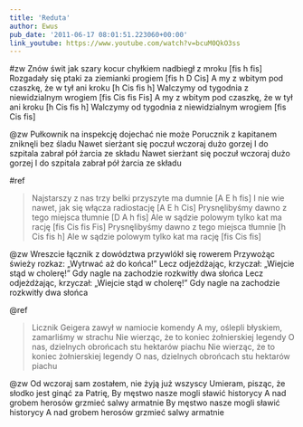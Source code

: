```yaml
---
title: 'Reduta'
author: Ewus
pub_date: '2011-06-17 08:01:51.223060+00:00'
link_youtube: https://www.youtube.com/watch?v=bcuM0QkO3ss
---
```


#zw
Znów świt jak szary kocur chyłkiem nadbiegł z mroku [fis h fis]
Rozgadały się ptaki za ziemianki progiem [fis h D Cis]
A my z wbitym pod czaszkę, że w tył ani kroku [h Cis fis h]
Walczymy od tygodnia z niewidzialnym wrogiem [fis Cis fis Fis]
A my z wbitym pod czaszkę, że w tył ani kroku [h Cis fis h]
Walczymy od tygodnia z niewidzialnym wrogiem [fis Cis fis]

@zw
Pułkownik na inspekcję dojechać nie może
Porucznik z kapitanem zniknęli bez śladu
Nawet sierżant się poczuł wczoraj dużo gorzej
I do szpitala zabrał pół żarcia ze składu
Nawet sierżant się poczuł wczoraj dużo gorzej
I do szpitala zabrał pół żarcia ze składu

#ref
>Najstarszy z nas trzy belki przyszyte ma dumnie [A E h fis]
>I nie wie nawet, jak się włącza radiostację [A E h Cis]
>Prysnęlibyśmy dawno z tego miejsca tłumnie [D A h fis]
>Ale w sądzie polowym tylko kat ma rację [fis Cis fis Fis]
>Prysnęlibyśmy dawno z tego miejsca tłumnie [h Cis fis h]
>Ale w sądzie polowym tylko kat ma rację [fis Cis fis]

@zw
Wreszcie łącznik z dowództwa przywlókł się rowerem 
Przywożąc świeży rozkaz: „Wytrwać aż do końca!” 
Lecz odjeżdżając, krzyczał: „Wiejcie stąd w cholerę!”
Gdy nagle na zachodzie rozkwitły dwa słońca 
Lecz odjeżdżając, krzyczał: „Wiejcie stąd w cholerę!” 
Gdy nagle na zachodzie rozkwitły dwa słońca 

@ref
>Licznik Geigera zawył w namiocie komendy
>A my, oślepli błyskiem, zamarliśmy w strachu
>Nie wierząc, że to koniec żołnierskiej legendy
>O nas, dzielnych obrońcach stu hektarów piachu
>Nie wierząc, że to koniec żołnierskiej legendy
>O nas, dzielnych obrońcach stu hektarów piachu

@zw
Od wczoraj sam zostałem, nie żyją już wszyscy
Umieram, pisząc, że słodko jest ginąć za Patrię,
By męstwo nasze mogli sławić historycy
A nad grobem herosów grzmieć salwy armatnie
By męstwo nasze mogli sławić historycy
A nad grobem herosów grzmieć salwy armatnie